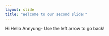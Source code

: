 ```yaml
---
layout: slide
title: "Welcome to our second slide!"
---
```

Hi Hello Annyung-
Use the left arrow to go back!
